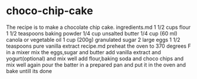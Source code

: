 # choco-chip-cake
The recipe is to make a chocolate chip cake.
ingredients.md
1 1/2 cups flour
1 1/2 teaspoons baking powder
 1/4 cup unsalted butter
 1/4 cup (60 ml) canola or vegetable oil
 1 cup (200g) granulated sugar
 2 large eggs
 1 1/2 teaspoons pure vanilla extract
 recipe.md
 preheat the oven to 370 degrees F
 in a mixer mix the eggs,sugar and butter
 add vanilla extract and yogurt(optional) and mix well
 add flour,baking soda and choco chips and mix well again
 pour the batter in a prepared pan and put it in the oven and bake untill its done
